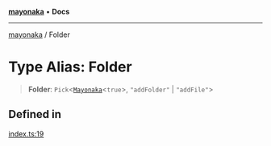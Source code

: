 [**mayonaka**](../README.md) • **Docs**

***

[mayonaka](../globals.md) / Folder

# Type Alias: Folder

> **Folder**: `Pick`\<[`Mayonaka`](../classes/Mayonaka.md)\<`true`\>, `"addFolder"` \| `"addFile"`\>

## Defined in

[index.ts:19](https://github.com/ragrag/mayonaka/blob/a21e7ebab315bcbc9eab5cb5b0fc20e1590ca754/src/index.ts#L19)
